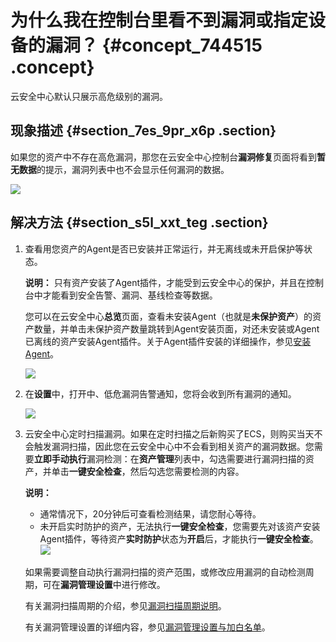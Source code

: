 # 为什么我在控制台里看不到漏洞或指定设备的漏洞？ {#concept_744515 .concept}

云安全中心默认只展示高危级别的漏洞。

## 现象描述 {#section_7es_9pr_x6p .section}

如果您的资产中不存在高危漏洞，那您在云安全中心控制台**漏洞修复**页面将看到**暂无数据**的提示，漏洞列表中也不会显示任何漏洞的数据。

![](http://static-aliyun-doc.oss-cn-hangzhou.aliyuncs.com/assets/img/600427/156093470949684_zh-CN.png)

## 解决方法 {#section_s5l_xxt_teg .section}

1.  查看用您资产的Agent是否已安装并正常运行，并无离线或未开启保护等状态。

    **说明：** 只有资产安装了Agent插件，才能受到云安全中心的保护，并且在控制台中才能看到安全告警、漏洞、基线检查等数据。

    您可以在云安全中心**总览**页面，查看未安装Agent（也就是**未保护资产**）的资产数量，并单击未保护资产数量跳转到Agent安装页面，对还未安装或Agent已离线的资产安装Agent插件。关于Agent插件安装的详细操作，参见[安装Agent](../../../../intl.zh-CN/接入云安全中心/安装Agent.md#)。

    ![](http://static-aliyun-doc.oss-cn-hangzhou.aliyuncs.com/assets/img/600427/156093470949685_zh-CN.png)

2.  在**设置**中，打开中、低危漏洞告警通知，您将会收到所有漏洞的通知。

    ![](http://static-aliyun-doc.oss-cn-hangzhou.aliyuncs.com/assets/img/600427/156093470949686_zh-CN.png)

3.  云安全中心定时扫描漏洞。如果在定时扫描之后新购买了ECS，则购买当天不会触发漏洞扫描，因此您在云安全中心中不会看到相关资产的漏洞数据。您需要**立即手动执行**漏洞检测：在**资产管理**列表中，勾选需要进行漏洞扫描的资产，并单击**一键安全检查**，然后勾选您需要检测的内容。

    **说明：** 

    -   通常情况下，20分钟后可查看检测结果，请您耐心等待。
    -   未开启实时防护的资产，无法执行**一键安全检查**，您需要先对该资产安装Agent插件，等待资产**实时防护**状态为**开启**后，才能执行**一键安全检查**。
    ![](http://static-aliyun-doc.oss-cn-hangzhou.aliyuncs.com/assets/img/600427/156093471049695_zh-CN.png)

    如果需要调整自动执行漏洞扫描的资产范围，或修改应用漏洞的自动检测周期，可在**漏洞管理设置**中进行修改。

    有关漏洞扫描周期的介绍，参见[漏洞扫描周期说明](intl.zh-CN/常见问题/常见问题隐藏目录/漏洞扫描周期说明.md#)。

    有关漏洞管理设置的详细内容，参见[漏洞管理设置与加白名单](../../../../intl.zh-CN/用户指南/漏洞管理/漏洞管理设置与加白名单.md#)。


